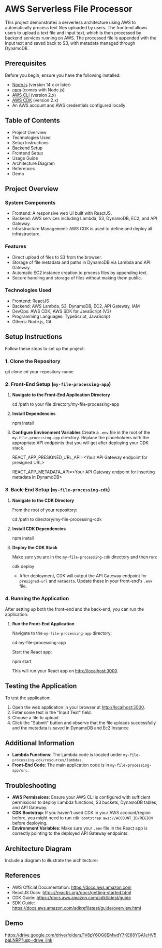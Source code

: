 # AWS Serverless File Processor

This project demonstrates a serverless architecture using AWS to automatically process text files uploaded by users. The frontend allows users to upload a text file and input text, which is then processed by backend services running on AWS. The processed file is appended with the input text and saved back to S3, with metadata managed through DynamoDB.

## Prerequisites

Before you begin, ensure you have the following installed:

- [Node.js](https://nodejs.org/en/) (version 14.x or later)
- [npm](https://npmjs.com/) (comes with Node.js)
- [AWS CLI](https://aws.amazon.com/cli/) (version 2.x)
- [AWS CDK](https://docs.aws.amazon.com/cdk/latest/guide/getting_started.html) (version 2.x)
- An AWS account and AWS credentials configured locally

## Table of Contents
- Project Overview
- Technologies Used
- Setup Instructions
- Backend Setup
- Frontend Setup
- Usage Guide
- Architecture Diagram
- References
- Demo

## Project Overview

### System Components

- Frontend: A responsive web UI built with ReactJS.
- Backend: AWS services including Lambda, S3, DynamoDB, EC2, and API Gateway.
- Infrastructure Management: AWS CDK is used to define and deploy all infrastructure.

### Features
- Direct upload of files to S3 from the browser.
- Storage of file metadata and paths in DynamoDB via Lambda and API Gateway.
- Automatic EC2 instance creation to process files by appending text.
- Secure handling and storage of files without making them public.

### Technologies Used
- Frontend: ReactJS
- Backend: AWS Lambda, S3, DynamoDB, EC2, API Gateway, IAM
- DevOps: AWS CDK, AWS SDK for JavaScript (V3)
- Programming Languages: TypeScript, JavaScript
- Others: Node.js, Git

## Setup Instructions

Follow these steps to set up the project:

### 1. Clone the Repository

git clone <your-repository-url>
cd your-repository-name

### 2. Front-End Setup (`my-file-processing-app`)

1. **Navigate to the Front-End Application Directory**

   cd /path to your file directory/my-file-processing-app

2. **Install Dependencies**

   npm install

3. **Configure Environment Variables**
   Create a `.env` file in the root of the `my-file-processing-app` directory. Replace the placeholders with the appropriate API endpoints that you will get after deploying your CDK stack.

   REACT_APP_PRESIGNED_URL_API=\<Your API Gateway endpoint for presigned URL>
   
   REACT_APP_METADATA_API=\<Your API Gateway endpoint for inserting metadata in DynamoDB>

### 3. Back-End Setup (`my-file-processing-cdk`)

1. **Navigate to the CDK Directory**

   From the root of your repository:

   cd /path to directory/my-file-processing-cdk

2. **Install CDK Dependencies**

   npm install

3. **Deploy the CDK Stack**

   Make sure you are in the `my-file-processing-cdk` directory and then run:

   cdk deploy

   - After deployment, CDK will output the API Gateway endpoint for `presigned-url` and `metadata`. Update these in your front-end's `.env` file.

### 4. Running the Application

After setting up both the front-end and the back-end, you can run the application:

1. **Run the Front-End Application**

   Navigate to the `my-file-processing-app` directory:

   cd my-file-processing-app

   Start the React app:

   npm start

   This will run your React app on [http://localhost:3000](http://localhost:3000).

## Testing the Application

To test the application:

1. Open the web application in your browser at [http://localhost:3000](http://localhost:3000).
2. Enter some text in the "Input Text" field.
3. Choose a file to upload.
4. Click the "Submit" button and observe that the file uploads successfully and the metadata is saved in DynamoDB and Ec2 Instance 

## Additional Information

- **Lambda Functions**: The Lambda code is located under `my-file-processing-cdk/resources/lambdas`.
- **Front-End Code**: The main application code is in `my-file-processing-app/src`.

## Troubleshooting

- **AWS Permissions**: Ensure your AWS CLI is configured with sufficient permissions to deploy Lambda functions, S3 buckets, DynamoDB tables, and API Gateway.
- **CDK Bootstrap**: If you haven't used CDK in your AWS account/region before, you might need to run `cdk bootstrap aws://ACCOUNT_ID/REGION` before deploying.
- **Environment Variables**: Make sure your `.env` file in the React app is correctly pointing to the deployed API Gateway endpoints.

## Architecture Diagram
Include a diagram to illustrate the architecture:


## References
- AWS Official Documentation: https://docs.aws.amazon.com
- ReactJS Docs: https://reactjs.org/docs/getting-started.html
- CDK Guide: https://docs.aws.amazon.com/cdk/latest/guide
- SDK Guide: https://docs.aws.amazon.com/sdkref/latest/guide/overview.html
## Demo
https://drive.google.com/drive/folders/1V6pY6OG8EMwdY7KE68YGA1eHV5paLNRP?usp=drive_link
